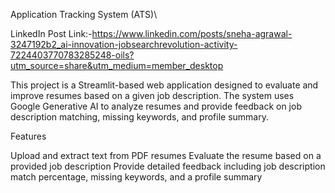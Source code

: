Application Tracking System (ATS)\

LinkedIn Post Link:-https://www.linkedin.com/posts/sneha-agrawal-3247192b2_ai-innovation-jobsearchrevolution-activity-7224403770783285248-oils?utm_source=share&utm_medium=member_desktop

This project is a Streamlit-based web application designed to evaluate and improve resumes based on a given job description. The system uses Google Generative AI to analyze resumes and provide feedback on job description matching, missing keywords, and profile summary.

Features

Upload and extract text from PDF resumes
Evaluate the resume based on a provided job description
Provide detailed feedback including job description match percentage, missing keywords, and a profile summary

